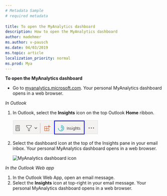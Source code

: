 ```yaml
---
# Metadata Sample
# required metadata

title: To open the MyAnalytics dashboard
description: How to open the MyAnalytics dashboard 
author: madehmer
ms.author: v-pausch
ms.date: 04/03/2019
ms.topic: article
localization_priority: normal 
ms.prod: Mya
---
```


**To open the MyAnalytics dashboard**

* Go to [myanalytics.microsoft.com](https://myanalytics.microsoft.com). Your personal MyAnalytics dashboard opens in a web browser.

*In Outlook*

1. In Outlook, select the **Insights** icon on the top Outlook **Home** ribbon.

   ![Insights icon](../../Images/mya/use/insights-icon.png)

2. Select the dashboard icon at the top of the Insights pane in your email inbox. Your personal MyAnalytics dashboard opens in a web browser.

   ![MyAnalytics dashboard icon](../../Images/mya/use/mya-db-icon.png)

*In the Outlook Web app*

1. In the Outlook Web App, open an email message.
2. Select the **Insights** icon at top-right in your email message. Your personal MyAnalytics dashboard opens in a web browser.